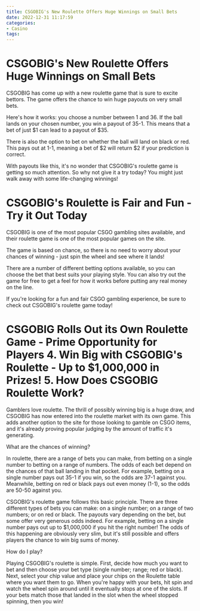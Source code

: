 ```yaml
---
title: CSGOBIG's New Roulette Offers Huge Winnings on Small Bets 
date: 2022-12-31 11:17:59
categories:
- Casino
tags:
---
```



#  CSGOBIG's New Roulette Offers Huge Winnings on Small Bets 

CSGOBIG has come up with a new roulette game that is sure to excite bettors. The game offers the chance to win huge payouts on very small bets. 

Here's how it works: you choose a number between 1 and 36. If the ball lands on your chosen number, you win a payout of 35-1. This means that a bet of just $1 can lead to a payout of $35. 

There is also the option to bet on whether the ball will land on black or red. This pays out at 1-1, meaning a bet of $2 will return $2 if your prediction is correct. 

With payouts like this, it's no wonder that CSGOBIG's roulette game is getting so much attention. So why not give it a try today? You might just walk away with some life-changing winnings!

#  CSGOBIG's Roulette is Fair and Fun - Try it Out Today 

CSGOBIG is one of the most popular CSGO gambling sites available, and their roulette game is one of the most popular games on the site. 

The game is based on chance, so there is no need to worry about your chances of winning - just spin the wheel and see where it lands! 

There are a number of different betting options available, so you can choose the bet that best suits your playing style. You can also try out the game for free to get a feel for how it works before putting any real money on the line. 

If you're looking for a fun and fair CSGO gambling experience, be sure to check out CSGOBIG's roulette game today!

#  CSGOBIG Rolls Out its Own Roulette Game - Prime Opportunity for Players 4. Win Big with CSGOBIG's Roulette - Up to $1,000,000 in Prizes! 5. How Does CSGOBIG Roulette Work?

Gamblers love roulette. The thrill of possibly winning big is a huge draw, and CSGOBIG has now entered into the roulette market with its own game. This adds another option to the site for those looking to gamble on CSGO items, and it's already proving popular judging by the amount of traffic it's generating.

What are the chances of winning?

In roulette, there are a range of bets you can make, from betting on a single number to betting on a range of numbers. The odds of each bet depend on the chances of that ball landing in that pocket. For example, betting on a single number pays out 35-1 if you win, so the odds are 37-1 against you. Meanwhile, betting on red or black pays out even money (1-1), so the odds are 50-50 against you.

CSGOBIG's roulette game follows this basic principle. There are three different types of bets you can make: on a single number; on a range of two numbers; or on red or black. The payouts vary depending on the bet, but some offer very generous odds indeed. For example, betting on a single number pays out up to $1,000,000 if you hit the right number! The odds of this happening are obviously very slim, but it's still possible and offers players the chance to win big sums of money.

How do I play?

Playing CSGOBIG's roulette is simple. First, decide how much you want to bet and then choose your bet type (single number; range; red or black). Next, select your chip value and place your chips on the Roulette table where you want them to go. When you're happy with your bets, hit spin and watch the wheel spin around until it eventually stops at one of the slots. If your bets match those that landed in the slot when the wheel stopped spinning, then you win!
